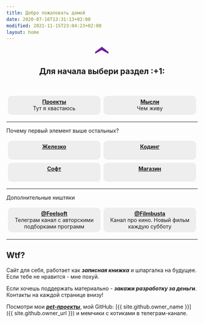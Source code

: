 ```yaml
---
title: Добро пожаловать домой
date: 2020-07-16T13:31:13+03:00
modified: 2021-11-15T23:04:23+02:00
layout: home
---
```


<p style="text-align:center;"><img src="/assets/arrow-home.png" alt=""></p>
<h2 style="text-align:center;">Для начала выбери раздел :+1:</h2>
<br>

<style>
.drid {
	overflow: hidden; 
	flex-wrap: wrap;
	}
.grid ul {  
	//display: table;
	//flex-wrap: wrap;
	display: flex;
	flex-flow: row wrap;
	padding: 0;
	}
.grid li {
	text-align:center;
	float: left;
	box-sizing: border-box;
	width: calc(50% - 8px);
	padding: 7px 10px;
	background: #eee;
	margin: 4px; 
	list-style-type: none;
	min-height: 50px;
	//height: 5em;
	padding-left: 15px;
	padding-right: 15px;
	border-radius: 10px;
	}
</style>

<div class="grid" markdown="1">

- [**Проекты**](./projects/)<br>Тут я хвастаюсь
- [**Мысли**](./media/index.md)<br>Чем живу

---

Почему первый элемент выше остальных?

- [**Железко**](./hardware/)
- [**Кодинг**](./coding/)
- [**Софт**](./software/)
- [**Магазин**](./shop/index.md)

---

Дополнительные ништяки

- [**@Feelsoft**](https://t.me/feelsoft)<br>Телеграм канал с авторскими подборками программ
- [**@Filmbusta**](https://t.me/FilmsRM)<br>Канал про кино. Новый фильм каждую субботу

</div>

---

## **Wtf?**

Сайт для себя, работает как ***записная книжка*** и шпаргалка на будущее. Если тебе не нравится - мне похуй.

Если хочешь поддержать материально - ***закажи разработку за деньги***. Контакты на каждой странице внизу!

Посмотри мои [***pet-проекты***](/projects/), мой GitHub: [{{ site.github.owner_name }}]({{ site.github.owner_url }}) и мемчики с котиками в телеграм-канале.
